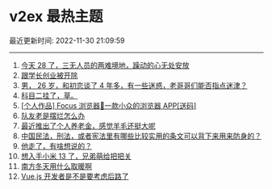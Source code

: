 # v2ex 最热主题

最近更新时间: 2022-11-30 21:09:59

--- 
1. [今天 28 了，三无人员的两难境地，躁动的心无处安放](https://www.v2ex.com/t/898993) 
2. [跟学长创业被开除](https://www.v2ex.com/t/899021) 
3. [男， 26 岁，和初恋谈了 4 年多，有一些迷惑，老哥哥们能否指点迷津？](https://www.v2ex.com/t/899026) 
4. [科目二挂了，草。](https://www.v2ex.com/t/899050) 
5. [[个人作品] Focus 浏览器🚀一款小众的浏览器 APP[送码]](https://www.v2ex.com/t/899004) 
6. [队友老是摆烂怎么办](https://www.v2ex.com/t/899005) 
7. [最近推出了个人养老金，感觉羊毛还挺大呢](https://www.v2ex.com/t/898978) 
8. [中国民法，刑法，或者宪法里有哪些比较实用的条文可以背下来用来防身的？](https://www.v2ex.com/t/899084) 
9. [他走了，有啥想说的？](https://www.v2ex.com/t/899118) 
10. [想入手小米 13 了，兄弟萌给把把关](https://www.v2ex.com/t/899045) 
11. [南方冬天用什么取暖啊](https://www.v2ex.com/t/899099) 
12. [Vue.js 开发者是不是要考虑后路了](https://www.v2ex.com/t/899106) 
